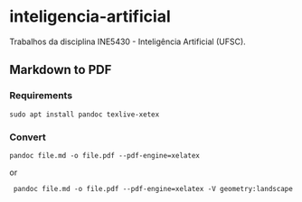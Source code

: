 # inteligencia-artificial
Trabalhos da disciplina INE5430 - Inteligência Artificial (UFSC).

## Markdown to PDF

### Requirements

```
sudo apt install pandoc texlive-xetex
```


### Convert

```
pandoc file.md -o file.pdf --pdf-engine=xelatex
```

or

```
 pandoc file.md -o file.pdf --pdf-engine=xelatex -V geometry:landscape
```